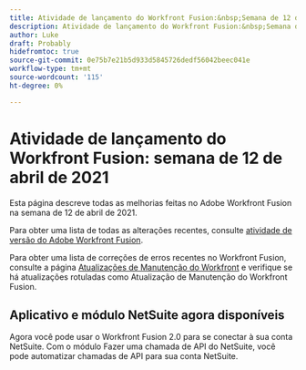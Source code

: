 ```yaml
---
title: Atividade de lançamento do Workfront Fusion:&nbsp;Semana de 12 de abril de 2021
description: Atividade de lançamento do Workfront Fusion:&nbsp;Semana de 12 de abril de 2021
author: Luke
draft: Probably
hidefromtoc: true
source-git-commit: 0e75b7e21b5d933d5845726dedf56042beec041e
workflow-type: tm+mt
source-wordcount: '115'
ht-degree: 0%

---
```


# Atividade de lançamento do Workfront Fusion: semana de 12 de abril de 2021

Esta página descreve todas as melhorias feitas no Adobe Workfront Fusion na semana de 12 de abril de 2021.

Para obter uma lista de todas as alterações recentes, consulte [atividade de versão do Adobe Workfront Fusion](/help/workfront-fusion/fusion-product-releases/fusion-release-activity.md).

Para obter uma lista de correções de erros recentes no Workfront Fusion, consulte a página [Atualizações de Manutenção do Workfront](https://experienceleague.adobe.com/docs/workfront-known-issues/releases/current-updates.html?lang=pt-BR) e verifique se há atualizações rotuladas como Atualização de Manutenção do Workfront Fusion.

## Aplicativo e módulo NetSuite agora disponíveis

Agora você pode usar o Workfront Fusion 2.0 para se conectar à sua conta NetSuite. Com o módulo Fazer uma chamada de API do NetSuite, você pode automatizar chamadas de API para sua conta NetSuite.
